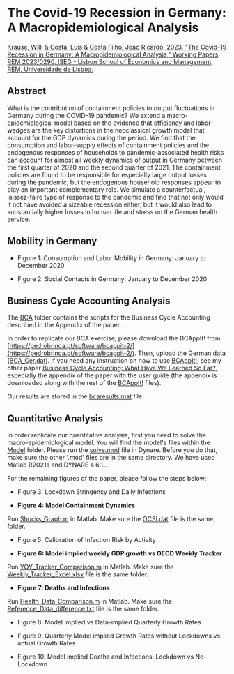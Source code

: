 # The Covid-19 Recession in Germany: A Macropidemiological Analysis

[Krause, Willi & Costa, Luís & Costa Filho, João Ricardo, 2023. "The Covid-19 Recession in Germany: A Macropidemiological Analysis," Working Papers REM 2023/0290, ISEG - Lisbon School of Economics and Management, REM, Universidade de Lisboa.](https://ideas.repec.org/p/ise/remwps/wp02902023.html)

 ## Abstract
 
What is the contribution of containment policies to output fluctuations in Germany during the COVID-19 pandemic? We extend a macro-epidemiological model based on the evidence that efficiency and labor wedges are the key distortions in the neoclassical growth model that account for the GDP dynamics during the period. We find that the consumption and labor-supply effects of containment policies and the endogenous responses of households to pandemic-associated health risks can account for almost all weekly dynamics of output in Germany between the first quarter of 2020 and the second quarter of 2021. The containment policies are found to be responsible for especially large output losses during the pandemic, but the endogenous household responses appear to play an important complementary role. We simulate a counterfactual, laissez-faire type of response to the pandemic and find that not only would it not have avoided a sizeable recession either, but it would also lead to substantially higher losses in human life and stress on the German health service.

## Mobility in Germany

* Figure 1: Consumption and Labor Mobility in Germany: January to December 2020

* Figure 2: Social Contacts in Germany: January to December 2020

## Business Cycle Accounting Analysis

The [BCA](BCA) folder contains the scripts for the Business Cycle Accounting described in the Appendix of the paper.

In order to replicate our BCA exercise, please download the BCAppIt! from [https://pedrobrinca.pt/software/bcappit-2/](https://pedrobrinca.pt/software/bcappit-2/). Then, upload the German data ([BCA_Ger.dat](https://github.com/costafilhojoao/Research/blob/main/The%20Covid-19%20Recession%20in%20Germany%3B%20%20A%20Macro-Epidemiological%20Analysis/BCA/BCA_Ger.dat)). If you need any instruction on how to use [BCAppIt!](https://pedrobrinca.pt/software/bcappit-2/), see my other paper [Business Cycle Accounting: What Have We Learned So Far?](https://onlinelibrary.wiley.com/doi/abs/10.1111/joes.12581), especially the appendix of the paper with the user guide (the appendix is downloaded along with the rest of the  [BCAppIt!](https://pedrobrinca.pt/software/bcappit-2/) files). 

Our results are stored in the [bcaresults.mat](https://github.com/costafilhojoao/Research/blob/main/The%20Covid-19%20Recession%20in%20Germany%3B%20%20A%20Macro-Epidemiological%20Analysis/BCA/bcaresults.mat) file. 

## Quantitative Analysis

In order replicate our quantitative analysis, first you need to solve the macro-epidemiological model. You will find the model's files within the [Model](https://github.com/costafilhojoao/Research/tree/main/The%20Covid-19%20Recession%20in%20Germany%3B%20%20A%20Macro-Epidemiological%20Analysis/Model) folder. Please run the [solve.mod](https://github.com/costafilhojoao/Research/blob/main/The%20Covid-19%20Recession%20in%20Germany%3B%20%20A%20Macro-Epidemiological%20Analysis/Model/solve.mod) file in Dynare. Before you do that, make sure the other '.mod' files are in the same directory. We have used Matlab R2021a and DYNARE 4.6.1.. 

For the remaining figures of the paper, please follow the steps below:

* Figure 3: Lockdown Stringency and Daily Infections

* **Figure 4: Model Containment Dynamics**

Run [Shocks_Graph.m](https://github.com/costafilhojoao/Research/blob/main/The%20Covid-19%20Recession%20in%20Germany%3B%20%20A%20Macro-Epidemiological%20Analysis/Model/Shocks_Graph.m) in Matlab. Make sure the [OCSI.dat](https://github.com/costafilhojoao/Research/blob/main/The%20Covid-19%20Recession%20in%20Germany%3B%20%20A%20Macro-Epidemiological%20Analysis/Model/OCSI.dat) file is the same folder.

* Figure 5: Calibration of Infection Risk by Activity

* **Figure 6: Model implied weekly GDP growth vs OECD Weekly Tracker**

Run [YOY_Tracker_Comparison.m](https://github.com/costafilhojoao/Research/blob/main/The%20Covid-19%20Recession%20in%20Germany%3B%20%20A%20Macro-Epidemiological%20Analysis/Model/YOY_Tracker_Comparison.m) in Matlab. Make sure the [Weekly_Tracker_Excel.xlsx](https://github.com/costafilhojoao/Research/blob/main/The%20Covid-19%20Recession%20in%20Germany%3B%20%20A%20Macro-Epidemiological%20Analysis/Model/Weekly_Tracker_Excel.xlsx) file is the same folder.

* **Figure 7: Deaths and Infections**

Run [Health_Data_Comparison.m](https://github.com/costafilhojoao/Research/blob/main/The%20Covid-19%20Recession%20in%20Germany%3B%20%20A%20Macro-Epidemiological%20Analysis/Model/Health_Data_Comparison.m) in Matlab. Make sure the [Reference_Data_difference.txt](https://github.com/costafilhojoao/Research/blob/main/The%20Covid-19%20Recession%20in%20Germany%3B%20%20A%20Macro-Epidemiological%20Analysis/Model/Reference_Data_difference.txt) file is the same folder.

* Figure 8: Model implied vs Data-implied Quarterly Growth Rates

* Figure 9: Quarterly Model implied Growth Rates without Lockdowns vs. actual Growth Rates

* Figure 10: Model implied Deaths and Infections: Lockdown vs No-Lockdown
